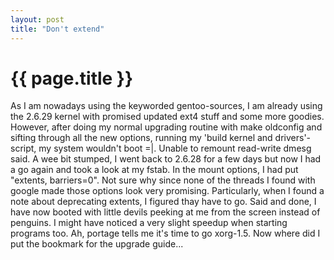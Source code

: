 ```yaml
---
layout: post
title: "Don't extend"
---
```


{{ page.title }}
================

As I am nowadays using the keyworded gentoo-sources, I am already using the 2.6.29 kernel with promised updated ext4 stuff and some more goodies. However, after doing my normal upgrading routine with make oldconfig and sifting through all the new options, running my 'build kernel and drivers'-script, my system wouldn't boot =|. Unable to remount read-write dmesg said. A wee bit stumped, I went back to 2.6.28 for a few days but now I had a go again and took a look at my fstab. In the mount options, I had put "extents, barriers=0". Not sure why since none of the threads I found with google made those options look very promising. Particularly, when I found a note about deprecating extents, I figured thay have to go.  Said and done, I have now booted with little devils peeking at me from the screen instead of penguins. I might have noticed a very slight speedup when starting programs too. 
Ah, portage tells me it's time to go xorg-1.5. Now where did I put the bookmark for the upgrade guide...
